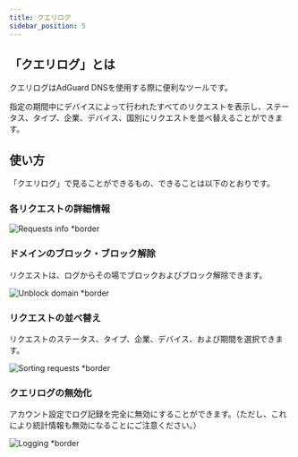 ```yaml
---
title: クエリログ
sidebar_position: 5
---
```


## 「クエリログ」とは

クエリログはAdGuard DNSを使用する際に便利なツールです。

指定の期間中にデバイスによって行われたすべてのリクエストを表示し、ステータス、タイプ、企業、デバイス、国別にリクエストを並べ替えることができます。

## 使い方

「クエリログ」で見ることができるもの、できることは以下のとおりです。

### 各リクエストの詳細情報

![Requests info \*border](https://cdn.adtidy.org/content/kb/dns/private/new_dns/statistics/detailed_info.png)

### ドメインのブロック・ブロック解除

リクエストは、ログからその場でブロックおよびブロック解除できます。

![Unblock domain \*border](https://cdn.adtidy.org/content/kb/dns/private/new_dns/statistics/unblock_domain.png)

### リクエストの並べ替え

リクエストのステータス、タイプ、企業、デバイス、および期間を選択できます。

![Sorting requests \*border](https://cdn.adtidy.org/content/kb/dns/private/new_dns/statistics/query_sorted.png)

### クエリログの無効化

アカウント設定でログ記録を完全に無効にすることができます。（ただし、これにより統計情報も無効になることにご注意ください。）

![Logging \*border](https://cdn.adtidy.org/content/kb/dns/private/new_dns/statistics/logging.png)
